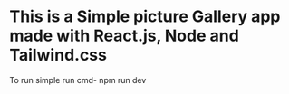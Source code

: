 # This is a Simple picture Gallery app made with React.js, Node and Tailwind.css



To run simple run cmd- npm run dev


